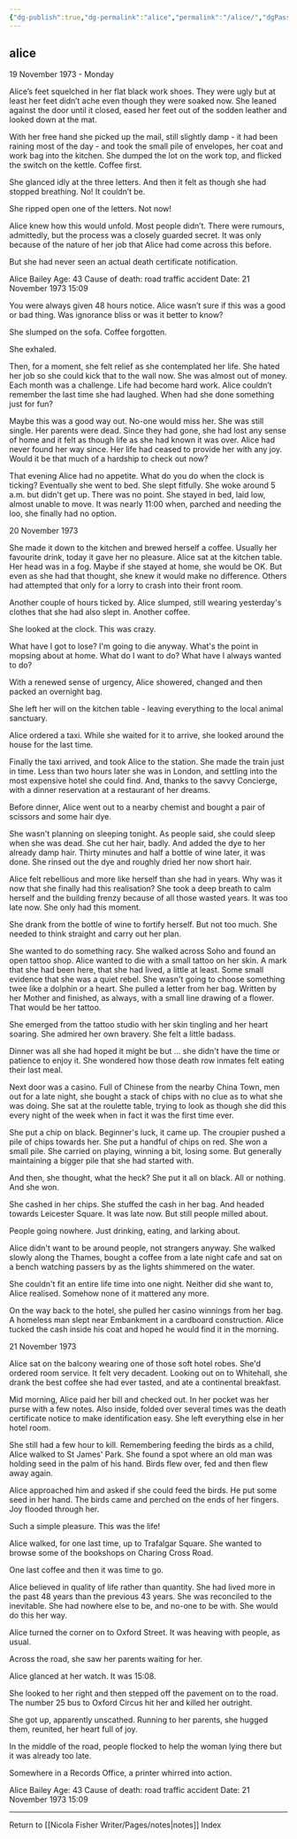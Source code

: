 ```yaml
---
{"dg-publish":true,"dg-permalink":"alice","permalink":"/alice/","dgPassFrontmatter":true,"created":"","updated":""}
---
```



## alice

19 November 1973 - Monday

Alice’s feet squelched in her flat black work shoes. They were ugly but at least her feet didn’t ache even though they were soaked now. She leaned against the door until it closed, eased her feet out of the sodden leather and looked down at the mat. 

With her free hand she picked up the mail, still slightly damp - it had been raining most of the day - and took the small pile of envelopes, her coat and work bag into the kitchen. She dumped the lot on the work top, and flicked the switch on the kettle. Coffee first.

She glanced idly at the three letters. And then it felt as though she had stopped breathing. No! It couldn’t be. 

She ripped open one of the letters. Not now!

Alice knew how this would unfold. Most people didn’t. There were rumours, admittedly, but the process was a closely guarded secret. It was only because of the nature of her job that Alice had come across this before.

But she had never seen an actual death certificate notification.

Alice Bailey
Age: 43
Cause of death: road traffic accident
Date: 21 November 1973 15:09

You were always given 48 hours notice. Alice wasn’t sure if this was a good or bad thing. Was ignorance bliss or was it better to know?

She slumped on the sofa. Coffee forgotten. 

She exhaled. 

Then, for a moment, she felt relief as she contemplated her life. She hated her job so she could kick that to the wall now. She was almost out of money. Each month was a challenge. Life had become hard work. Alice couldn’t remember the last time she had laughed. When had she done something just for fun? 

Maybe this was a good way out. No-one would miss her. She was still single. Her parents were dead. Since they had gone, she had lost any sense of home and it felt as though life as she had known it was over. Alice had never found her way since. Her life had ceased to provide her with any joy. Would it be that much of a hardship to check out now?

That evening Alice had no appetite. What do you do when the clock is ticking? Eventually she went to bed. She slept fitfully. She woke around 5 a.m. but didn't get up. There was no point. She stayed in bed, laid low, almost unable to move. It was nearly 11:00 when, parched and needing the loo, she finally had no option. 

20 November 1973

She made it down to the kitchen and brewed herself a coffee. Usually her favourite drink, today it gave her no pleasure. Alice sat at the kitchen table. Her head was in a fog. Maybe if she stayed at home, she would be OK. But even as she had that thought, she knew it would make no difference. Others had attempted that only for a lorry to crash into their front room. 

Another couple of hours ticked by. Alice slumped, still wearing yesterday's clothes that she had also slept in. Another coffee. 

She looked at the clock. This was crazy.

What have I got to lose? I'm going to die anyway. What's the point in mopsing about at home. What do I want to do? What have I always wanted to do?

With a renewed sense of urgency, Alice showered, changed and then packed an overnight bag. 

She left her will on the kitchen table - leaving everything to the local animal sanctuary.

Alice ordered a taxi. While she waited for it to arrive, she looked around the house for the last time. 

Finally the taxi arrived, and took Alice to the station. She made the train just in time. Less than two hours later she was in London, and settling into the most expensive hotel she could find. And, thanks to the savvy Concierge, with a dinner reservation at a restaurant of her dreams. 

Before dinner, Alice went out to a nearby chemist and bought a pair of scissors and some hair dye.

She wasn't planning on sleeping tonight. As people said, she could sleep when she was dead. She cut her hair, badly. And added the dye to her already damp hair. Thirty minutes and half a bottle of wine later, it was done. She rinsed out the dye and roughly dried her now short hair.

Alice felt rebellious and more like herself than she had in years. Why was it now that she finally had this realisation? She took a deep breath to calm herself and the building frenzy because of all those wasted years. It was too late now. She only had this moment. 

She drank from the bottle of wine to fortify herself. But not too much. She needed to think straight and carry out her plan. 

She wanted to do something racy. She walked across Soho and found an open tattoo shop. Alice wanted to die with a small tattoo on her skin. A mark that she had been here, that she had lived, a little at least. Some small evidence that she was a quiet rebel. She wasn't going to choose something twee like a dolphin or a heart. She pulled a letter from her bag. Written by her Mother and finished, as always, with a small line drawing of a flower. That would be her tattoo.

She emerged from the tattoo studio with her skin tingling and her heart soaring. She admired her own bravery. She felt a little badass.

Dinner was all she had hoped it might be but ... she didn't have the time or patience to enjoy it. She wondered how those death row inmates felt eating their last meal.

Next door was a casino. Full of Chinese from the nearby China Town, men out for a late night, she bought a stack of chips with no clue as to what she was doing. She sat at the roulette table, trying to look as though she did this every night of the week when in fact it was the first time ever.

She put a chip on black. Beginner's luck, it came up. The croupier pushed a pile of chips towards her. She put a handful of chips on red. She won a small pile. She carried on playing, winning a bit, losing some. But generally maintaining a bigger pile that she had started with. 

And then, she thought, what the heck? She put it all on black. All or nothing. And she won. 

She cashed in her chips. She stuffed the cash in her bag. And headed towards Leicester Square. It was late now. But still people milled about. 

People going nowhere. Just drinking, eating, and larking about. 

Alice didn't want to be around people, not strangers anyway. She walked slowly along the Thames, bought a coffee from a late night cafe and sat on a bench watching passers by as the lights shimmered on the water. 

She couldn't fit an entire life time into one night. Neither did she want to, Alice realised. Somehow none of it mattered any more.

On the way back to the hotel, she pulled her casino winnings from her bag. A homeless man slept near Embankment in a cardboard construction. Alice tucked the cash inside his coat and hoped he would find it in the morning.

21 November 1973

Alice sat on the balcony wearing one of those soft hotel robes. She'd ordered room service. It felt very decadent. Looking out on to Whitehall, she drank the best coffee she had ever tasted, and ate a continental breakfast. 

Mid morning, Alice paid her bill and checked out. In her pocket was her purse with a few notes. Also inside, folded over several times was the death certificate notice to make identification easy. She left everything else in her hotel room.

She still had a few hour to kill. Remembering feeding the birds as a child, Alice walked to St James' Park. She found a spot where an old man was holding seed in the palm of his hand. Birds flew over, fed and then flew away again. 

Alice approached him and asked if she could feed the birds. He put some seed in her hand. The birds came and perched on the ends of her fingers. Joy flooded through her.

Such a simple pleasure. This was the life!

Alice walked, for one last time, up to Trafalgar Square. She wanted to browse some of the bookshops on Charing Cross Road.

One last coffee and then it was time to go.

Alice believed in quality of life rather than quantity. She had lived more in the past 48 years than the previous 43 years. She was reconciled to the inevitable. She had nowhere else to be, and no-one to be with. She would do this her way.

Alice turned the corner on to Oxford Street. It was heaving with people, as usual.

Across the road, she saw her parents waiting for her.

Alice glanced at her watch. It was 15:08.

She looked to her right and then stepped off the pavement on to the road. The number 25 bus to Oxford Circus hit her and killed her outright.

She got up, apparently unscathed. Running to her parents, she hugged them, reunited, her heart full of joy.

In the middle of the road, people flocked to help the woman lying there but it was already too late.

Somewhere in a Records Office, a printer whirred into action.

Alice Bailey
Age: 43
Cause of death: road traffic accident
Date: 21 November 1973 15:09

---

Return to [[Nicola Fisher Writer/Pages/notes\|notes]] Index